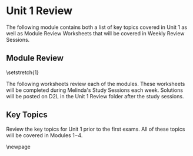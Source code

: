 # Unit 1 Review

The following module contains both a list of key topics covered in Unit 1 as well as Module Review Worksheets that will be covered in Weekly Review Sessions.

## Module Review

\setstretch{1}

The following worksheets review each of the modules.  These worksheets will be completed during Melinda's Study Sessions each week.  Solutions will be posted on D2L in the Unit 1 Review folder after the study sessions.  

## Key Topics

Review the key topics for Unit 1 prior to the first exams.  All of these topics will be covered in Modules 1$-$4.

\newpage
